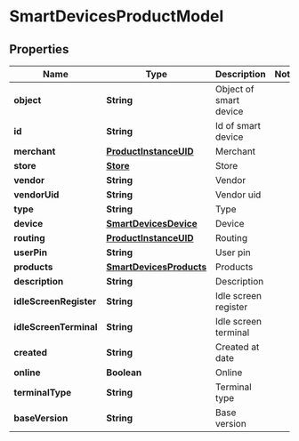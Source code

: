 
# SmartDevicesProductModel

## Properties
Name | Type | Description | Notes
------------ | ------------- | ------------- | -------------
**object** | **String** | Object of smart device | 
**id** | **String** | Id of smart device | 
**merchant** | [**ProductInstanceUID**](ProductInstanceUID.md) | Merchant | 
**store** | [**Store**](Store.md) | Store | 
**vendor** | **String** | Vendor | 
**vendorUid** | **String** | Vendor uid | 
**type** | **String** | Type | 
**device** | [**SmartDevicesDevice**](SmartDevicesDevice.md) | Device | 
**routing** | [**ProductInstanceUID**](ProductInstanceUID.md) | Routing | 
**userPin** | **String** | User pin | 
**products** | [**SmartDevicesProducts**](SmartDevicesProducts.md) | Products | 
**description** | **String** | Description | 
**idleScreenRegister** | **String** | Idle screen register | 
**idleScreenTerminal** | **String** | Idle screen terminal | 
**created** | **String** | Created at date | 
**online** | **Boolean** | Online | 
**terminalType** | **String** | Terminal type | 
**baseVersion** | **String** | Base version | 




